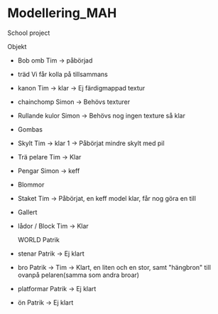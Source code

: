 ﻿# Modellering_MAH
School project

Objekt
- Bob omb       Tim -> påbörjad
- träd          Vi får kolla på tillsammans
- kanon         Tim -> klar -> Ej färdigmappad textur
- chainchomp	Simon -> Behövs texturer
- Rullande kulor Simon -> Behövs nog ingen texture så klar
- Gombas
- Skylt         Tim -> klar 1 -> Påbörjat mindre skylt med pil
- Trä pelare    Tim -> Klar
- Pengar		Simon -> keff
- Blommor
- Staket        Tim -> Påbörjat, en keff model klar, får nog göra en till
- Gallert
- lådor / Block Tim -> Klar        	

  WORLD         Patrik 
- stenar        Patrik -> Ej klart
- bro           Patrik -> Tim -> Klart, en liten och en stor, samt "hängbron" till ovanpå pelaren(samma som andra broar)
- platformar    Patrik -> Ej klart
- ön            Patrik -> Ej klart
